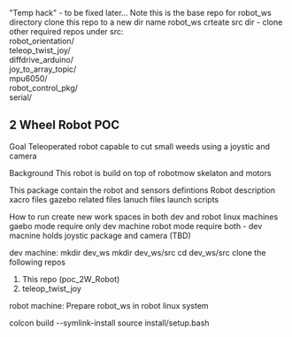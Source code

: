 "Temp hack" - to be fixed later...
Note this is the base repo for robot_ws directory
clone this repo to a new dir name robot_ws
crteate src dir -  clone other required repos under src: <br>
robot_orientation/<br>
teleop_twist_joy/<br> 
diffdrive_arduino/<br>
joy_to_array_topic/<br>
mpu6050/<br>
robot_control_pkg/<br>
serial/<br>



## 2 Wheel Robot POC
Goal
Teleoperated robot capable to cut small weeds using a joystic and camera

Background
This robot is build on top of robotmow skelaton and motors


This package contain the robot and sensors defintions
Robot description xacro files
gazebo related files
lanuch files 
launch scripts

How to run
create new work spaces in both dev and robot linux machines 
gaebo mode require only dev machine
robot mode require both - dev macnine holds joystic package and camera (TBD)

dev machine:
mkdir dev_ws
mkdir dev_ws/src 
cd dev_ws/src
clone the following repos
1. This repo (poc_2W_Robot)
2. teleop_twist_joy

robot machine:
Prepare robot_ws in robot linux system


colcon build --symlink-install
source install/setup.bash






